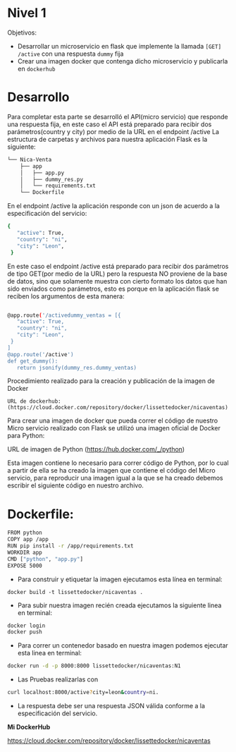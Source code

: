 
# Nivel 1
Objetivos:
   - Desarrollar un microservicio en flask que implemente la llamada `[GET] /active` con una respuesta `dummy` fija
   - Crear una imagen docker que contenga dicho microservicio y publicarla en `dockerhub`

   

# Desarrollo

Para completar esta parte se desarrolló el API(micro servicio) que responde una respuesta fija, en este caso el API está preparado para recibir dos parámetros(country y city) por medio de la URL en el endpoint /active
La estructura de carpetas y archivos para nuestra aplicación Flask es la siguiente:
```html
└── Nica-Venta
    ├── app
    │   ├── app.py
    │   ├── dummy_res.py
    │   └── requirements.txt
    └── Dockerfile
```
En el endpoint /active la aplicación responde con un json de acuerdo a la especificación del servicio:
```sh
{
   "active": True,
   "country": "ni",
   "city": "Leon",
 }

```
En este caso el endpoint /active está preparado para recibir dos parámetros de tipo GET(por medio de la URL) pero la respuesta NO proviene de la base de datos, sino que solamente muestra con cierto formato los datos que han sido enviados como parámetros, esto es porque en la aplicación flask se reciben los argumentos de esta manera:
```sh

@app.route('/activedummy_ventas = [{
   "active": True,
   "country": "ni",
   "city": "Leon",
 }
]
@app.route('/active')
def get_dummy():
   return jsonify(dummy_res.dummy_ventas)
```

Procedimiento realizado para la creación y publicación de la imagen de Docker

    URL de dockerhub: (https://cloud.docker.com/repository/docker/lissettedocker/nicaventas)

Para crear una imagen de docker que pueda correr el código de nuestro Micro servicio realizado con Flask se utilizó una imagen oficial de Docker para Python:

   URL de imagen de Python (https://hub.docker.com/_/python)
   
Esta imagen contiene lo necesario para correr código de Python, por lo cual a partir de ella se ha creado la imagen que contiene el código del Micro servicio, para reproducir una imagen igual a la que se ha creado debemos escribir el siguiente código en nuestro archivo.

# Dockerfile:
    
```sh
FROM python
COPY app /app
RUN pip install -r /app/requirements.txt
WORKDIR app
CMD ["python", "app.py"]
EXPOSE 5000
```
 - Para construir y etiquetar la imagen ejecutamos esta línea en terminal:
 ```
docker build -t lissettedocker/nicaventas .
```
 - Para subir nuestra imagen recién creada ejecutamos la siguiente linea en terminal:
```sh
docker login
docker push 
```
 - Para correr un contenedor basado en nuestra imagen podemos ejecutar esta linea en terminal:
```sh
docker run -d -p 8000:8000 lissettedocker/nicaventas:N1
```
- Las Pruebas realizarlas con
```sh
curl localhost:8000/active?city=leon&country=ni. 
```
- La respuesta debe ser una respuesta JSON válida conforme a la especificación del servicio.

**Mi DockerHub**

https://cloud.docker.com/repository/docker/lissettedocker/nicaventas
